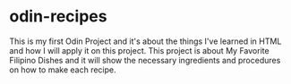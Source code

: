 # odin-recipes
This is my first Odin Project and it's about the things I've learned in HTML and how I will apply it on this project.
This project is about My Favorite Filipino Dishes and it will show the necessary ingredients and procedures on how to make each recipe.